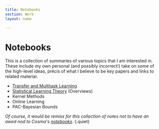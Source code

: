 ```yaml
---
title: Notebooks
section: Work
layout: name

---
```


Notebooks
=========

This is a collection of summaries of various topics that I am interested in. These include my own personal (and possibly incorrect!) take on some of the high-level ideas, précis of what I believe to be key papers and links to related material.

* [Transfer and Multitask Learning](transfer-multitask.html)
* [Statistical Learning Theory](learning-theory.html) (Overviews)
* Kernel Methods
* Online Learning
* PAC-Bayesian Bounds

_Of course, it would be remiss for this collection of notes not to have an awed nod to Cosma's  [notebooks](http://www.cscs.umich.edu/~crshalizi/notebooks/)_. 
{.quiet}
